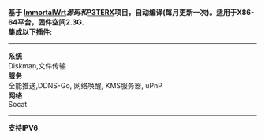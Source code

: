 **基于 [ImmortalWrt](https://github.com/immortalwrt/immortalwrt)*源码和*[P3TERX](https://github.com/P3TERX/Actions-OpenWrt)项目，自动编译(每月更新一次)。适用于X86-64平台，固件空间2.3G.**\
**集成以下插件:**
*************************************************
**系统**\
Diskman,文件传输\
**服务**\
全能推送,DDNS-Go, 网络唤醒, KMS服务器, uPnP\
**网络**\
Socat

*************************************************
**支持IPV6**

